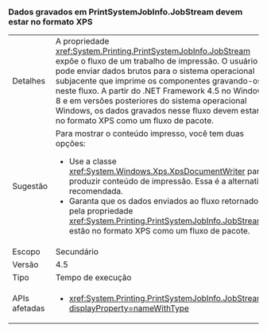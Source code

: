 ### <a name="data-written-to-printsystemjobinfojobstream-must-be-in-xps-format"></a>Dados gravados em PrintSystemJobInfo.JobStream devem estar no formato XPS

|   |   |
|---|---|
|Detalhes|A propriedade <xref:System.Printing.PrintSystemJobInfo.JobStream> expõe o fluxo de um trabalho de impressão. O usuário pode enviar dados brutos para o sistema operacional subjacente que imprime os componentes gravando-os neste fluxo. A partir do .NET Framework 4.5 no Windows 8 e em versões posteriores do sistema operacional Windows, os dados gravados nesse fluxo devem estar no formato XPS como um fluxo de pacote.|
|Sugestão|Para mostrar o conteúdo impresso, você tem duas opções:<ul><li>Use a classe <xref:System.Windows.Xps.XpsDocumentWriter> para produzir conteúdo de impressão. Essa é a alternativa recomendada.</li><li>Garanta que os dados enviados ao fluxo retornado pela propriedade <xref:System.Printing.PrintSystemJobInfo.JobStream> estão no formato XPS como um fluxo de pacote.</li></ul>|
|Escopo|Secundário|
|Versão|4.5|
|Tipo|Tempo de execução|
|APIs afetadas|<ul><li><xref:System.Printing.PrintSystemJobInfo.JobStream?displayProperty=nameWithType></li></ul>|


